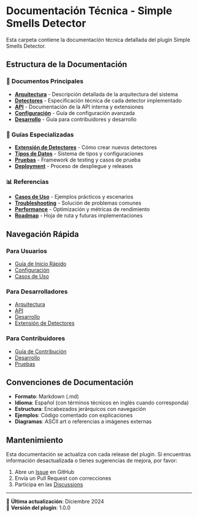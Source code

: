# Documentación Técnica - Simple Smells Detector

Esta carpeta contiene la documentación técnica detallada del plugin Simple Smells Detector.

## Estructura de la Documentación

### 📖 Documentos Principales

- **[Arquitectura](architecture.md)** - Descripción detallada de la arquitectura del sistema
- **[Detectores](detectors.md)** - Especificación técnica de cada detector implementado
- **[API](api.md)** - Documentación de la API interna y extensiones
- **[Configuración](configuration.md)** - Guía de configuración avanzada
- **[Desarrollo](development.md)** - Guía para contribuidores y desarrollo

### 🔧 Guías Especializadas

- **[Extensión de Detectores](extending-detectors.md)** - Cómo crear nuevos detectores
- **[Tipos de Datos](data-types.md)** - Sistema de tipos y configuraciones
- **[Pruebas](testing.md)** - Framework de testing y casos de prueba
- **[Deployment](deployment.md)** - Proceso de despliegue y releases

### 📊 Referencias

- **[Casos de Uso](use-cases.md)** - Ejemplos prácticos y escenarios
- **[Troubleshooting](troubleshooting.md)** - Solución de problemas comunes
- **[Performance](performance.md)** - Optimización y métricas de rendimiento
- **[Roadmap](roadmap.md)** - Hoja de ruta y futuras implementaciones

## Navegación Rápida

### Para Usuarios
- [Guía de Inicio Rápido](../README.md#uso)
- [Configuración](configuration.md)
- [Casos de Uso](use-cases.md)

### Para Desarrolladores
- [Arquitectura](architecture.md)
- [API](api.md)
- [Desarrollo](development.md)
- [Extensión de Detectores](extending-detectors.md)

### Para Contribuidores
- [Guía de Contribución](../CONTRIBUTING.md)
- [Desarrollo](development.md)
- [Pruebas](testing.md)

## Convenciones de Documentación

- **Formato**: Markdown (.md)
- **Idioma**: Español (con términos técnicos en inglés cuando corresponda)
- **Estructura**: Encabezados jerárquicos con navegación
- **Ejemplos**: Código comentado con explicaciones
- **Diagramas**: ASCII art o referencias a imágenes externas

## Mantenimiento

Esta documentación se actualiza con cada release del plugin. Si encuentras información desactualizada o tienes sugerencias de mejora, por favor:

1. Abre un [Issue](../../../issues) en GitHub
2. Envía un Pull Request con correcciones
3. Participa en las [Discussions](../../../discussions)

---

📝 **Última actualización**: Diciembre 2024  
🔗 **Versión del plugin**: 1.0.0